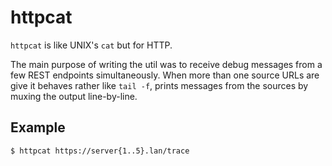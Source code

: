 # httpcat

`httpcat` is like UNIX's `cat` but for HTTP.

The main purpose of writing the util was to receive debug messages from a few REST endpoints simultaneously. When more than one source URLs are give it behaves rather like `tail -f`, prints messages from the sources by muxing the output line-by-line.

## Example

```shell
$ httpcat https://server{1..5}.lan/trace
```
